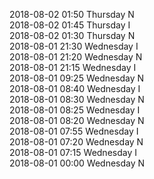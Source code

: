 2018-08-02 01:50 Thursday  N  
2018-08-02 01:45 Thursday  I  
2018-08-02 01:30 Thursday  N  
2018-08-01 21:30 Wednesday  I  
2018-08-01 21:20 Wednesday  N  
2018-08-01 21:15 Wednesday  I  
2018-08-01 09:25 Wednesday  N  
2018-08-01 08:40 Wednesday  I  
2018-08-01 08:30 Wednesday  N  
2018-08-01 08:25 Wednesday  I  
2018-08-01 08:20 Wednesday  N  
2018-08-01 07:55 Wednesday  I  
2018-08-01 07:20 Wednesday  N  
2018-08-01 07:15 Wednesday  I  
2018-08-01 00:00 Wednesday  N  
